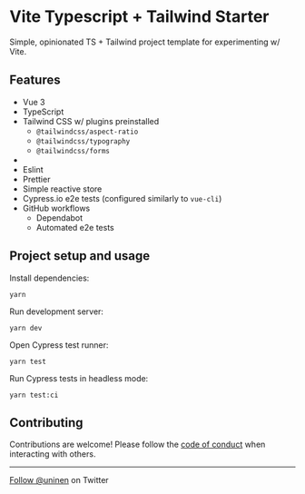 # Vite Typescript + Tailwind Starter

Simple, opinionated TS + Tailwind project template for experimenting w/ Vite.

## Features

- Vue 3
- TypeScript
- Tailwind CSS w/ plugins preinstalled
  - `@tailwindcss/aspect-ratio`
  - `@tailwindcss/typography`
  - `@tailwindcss/forms`
-
- Eslint
- Prettier
- Simple reactive store
- Cypress.io e2e tests (configured similarly to `vue-cli`)
- GitHub workflows
  - Dependabot
  - Automated e2e tests

## Project setup and usage

Install dependencies:

```
yarn
```

Run development server:

```
yarn dev
```

Open Cypress test runner:

```
yarn test
```

Run Cypress tests in headless mode:

```
yarn test:ci
```

## Contributing

Contributions are welcome! Please follow the [code of conduct](https://www.contributor-covenant.org/version/2/0/code_of_conduct/) when interacting with others.

---

[Follow @uninen](https://twitter.com/uninen) on Twitter
